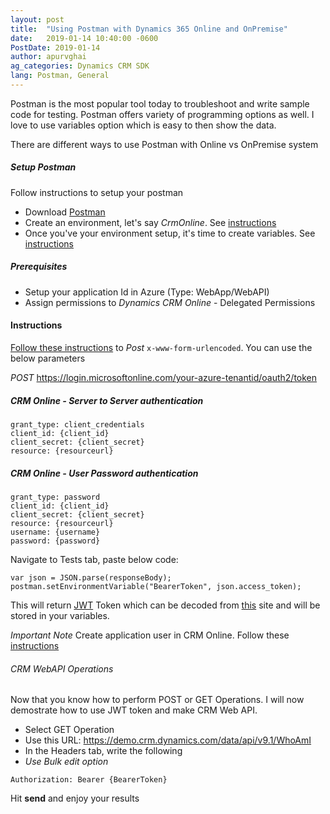 ```yaml
---
layout: post
title:  "Using Postman with Dynamics 365 Online and OnPremise"
date:   2019-01-14 10:40:00 -0600
PostDate: 2019-01-14
author: apurvghai
ag_categories: Dynamics CRM SDK
lang: Postman, General
---
```


Postman is the most popular tool today to troubleshoot and write sample code for testing. Postman offers variety of programming options as well. I love to use variables option which is easy to then show the data.

There are different ways to use Postman with Online vs OnPremise system


##### Setup Postman

Follow instructions to setup your postman

- Download [Postman](https://www.getpostman.com/downloads/)
- Create an environment, let's say *CrmOnline*. See [instructions](https://learning.getpostman.com/docs/postman/environments_and_globals/manage_environments/)
- Once you've your environment setup, it's time to create variables. See [instructions](https://learning.getpostman.com/docs/postman/environments_and_globals/manage_environments/#editing-an-active-environment)

##### Prerequisites
- Setup your application Id in Azure (Type: WebApp/WebAPI)
- Assign permissions to *Dynamics CRM Online* - Delegated Permissions

#### Instructions

[Follow these instructions](https://learning.getpostman.com/docs/postman/sending_api_requests/requests/#form-data) to *Post* `x-www-form-urlencoded`. You can use the below parameters

<i class="post">POST</i> https://login.microsoftonline.com/your-azure-tenantid/oauth2/token

##### CRM Online - Server to Server authentication


```
grant_type: client_credentials
client_id: {client_id}
client_secret: {client_secret}
resource: {resourceurl}
```

##### CRM Online - User Password authentication


```
grant_type: password
client_id: {client_id}
client_secret: {client_secret}
resource: {resourceurl}
username: {username}
password: {password}
```

Navigate to Tests tab, paste below code:

```
var json = JSON.parse(responseBody);
postman.setEnvironmentVariable("BearerToken", json.access_token);
```



This will return [JWT](https://jwt.io/introduction/) Token which can be decoded from [this](https://jwt.ms) site and will be stored in your variables.


*Important Note* Create application user in CRM Online. Follow these [instructions](https://docs.microsoft.com/en-us/dynamics365/customer-engagement/admin/create-users-assign-online-security-roles#create-an-application-user)


###### CRM WebAPI Operations
Now that you know how to perform POST or GET Operations. I will now demostrate how to use JWT token and make CRM Web API.

- Select GET Operation
- Use this URL: https://demo.crm.dynamics.com/data/api/v9.1/WhoAmI
- In the Headers tab, write the following
- *Use Bulk edit option*


`Authorization: Bearer {BearerToken}`

Hit __send__ and enjoy your results
